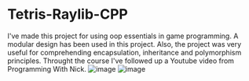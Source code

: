 # Tetris-Raylib-CPP
  I've made this project for using oop essentials in game programming. A modular design has been used in this project. Also, the project was very useful for comprehending encapsulation, inheritance and polymorphism principles. Throught the course I've followed up a Youtube video from Programming With Nick.
![image](https://github.com/user-attachments/assets/e2c29775-2f45-40fd-9a66-a6a73fdafe17)
![image](https://github.com/user-attachments/assets/829e1e36-03d2-401b-8d21-0aba3d3cff1a)

